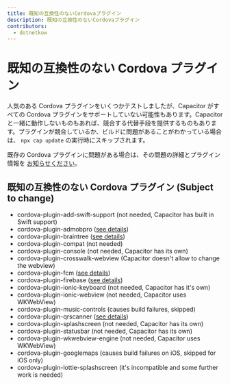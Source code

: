```yaml
---
title: 既知の互換性のないCordovaプラグイン
description: 既知の互換性のないCordovaプラグイン
contributors:
  - dotnetkow
---
```


# 既知の互換性のない Cordova プラグイン

人気のある Cordova プラグインをいくつかテストしましたが、Capacitor がすべての Cordova プラグインをサポートしていない可能性もあります。Capacitor と一緒に動作しないものもあれば、競合する代替手段を提供するものもあります。プラグインが競合しているか、ビルドに問題があることがわかっている場合は、 `npx cap update` の実行時にスキップされます。

既存の Cordova プラグインに問題がある場合は、その問題の詳細とプラグイン情報を [お知らせください](https://github.com/ionic-team/capacitor/issues/new)。

## 既知の互換性のない Cordova プラグイン (Subject to change)

- cordova-plugin-add-swift-support (not needed, Capacitor has built in Swift support)
- cordova-plugin-admobpro ([see details](https://github.com/ionic-team/capacitor/issues/1101))
- cordova-plugin-braintree ([see details](https://github.com/ionic-team/capacitor/issues/1415))
- cordova-plugin-compat (not needed)
- cordova-plugin-console (not needed, Capacitor has its own)
- cordova-plugin-crosswalk-webview (Capacitor doesn't allow to change the webview)
- cordova-plugin-fcm ([see details](https://github.com/ionic-team/capacitor/issues/584))
- cordova-plugin-firebase ([see details](https://github.com/ionic-team/capacitor/issues/815))
- cordova-plugin-ionic-keyboard (not needed, Capacitor has it's own)
- cordova-plugin-ionic-webview (not needed, Capacitor uses WKWebView)
- cordova-plugin-music-controls (causes build failures, skipped)
- cordova-plugin-qrscanner ([see details](https://github.com/ionic-team/capacitor/issues/1213))
- cordova-plugin-splashscreen (not needed, Capacitor has its own)
- cordova-plugin-statusbar (not needed, Capacitor has its own)
- cordova-plugin-wkwebview-engine (not needed, Capacitor uses WKWebView)
- cordova-plugin-googlemaps (causes build failures on iOS, skipped for iOS only)
- cordova-plugin-lottie-splashscreen (it's incompatible and some further work is needed)
